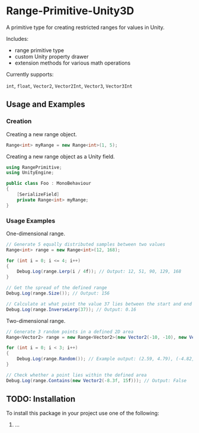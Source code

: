 # Range-Primitive-Unity3D

A primitive type for creating restricted ranges for values in Unity.

Includes:
- range primitive type
- custom Unity property drawer
- extension methods for various math operations

Currently supports:

`int`, `float`, `Vector2`, `Vector2Int`, `Vector3`, `Vector3Int`

## Usage and Examples

### Creation

Creating a new range object.

```csharp
Range<int> myRange = new Range<int>(1, 5);
```

Creating a new range object as a Unity field.

```csharp
using RangePrimitive;
using UnityEngine;

public class Foo : MonoBehaviour
{
    [SerializeField]
    private Range<int> myRange;
}
```

### Usage Examples

One-dimensional range.

```csharp
// Generate 5 equally distributed samples between two values
Range<int> range = new Range<int>(12, 168);

for (int i = 0; i <= 4; i++)
{
    Debug.Log(range.Lerp(i / 4f)); // Output: 12, 51, 90, 129, 168
}

// Get the spread of the defined range
Debug.Log(range.Size()); // Output: 156

// Calculate at what point the value 37 lies between the start and end of the range
Debug.Log(range.InverseLerp(37)); // Output: 0.16
```

Two-dimensional range.

```csharp
// Generate 3 random points in a defined 2D area
Range<Vector2> range = new Range<Vector2>(new Vector2(-10, -10), new Vector2(10, 10));

for (int i = 0; i < 3; i++)
{
    Debug.Log(range.Random()); // Example output: (2.59, 4.79), (-4.82, 8.09), (8.21, 9.96)
}

// Check whether a point lies within the defined area
Debug.Log(range.Contains(new Vector2(-8.3f, 15f))); // Output: False
```

## TODO: Installation

To install this package in your project use one of the following:

1. ...